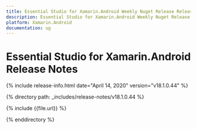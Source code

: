 ```yaml
---
title: Essential Studio for Xamarin.Android Weekly Nuget Release Release Notes  
description: Essential Studio for Xamarin.Android Weekly Nuget Release Release Notes  
platform: Xamarin.Android
documentation: ug
---
```


# Essential Studio for Xamarin.Android  Release Notes  

{% include release-info.html date="April 14, 2020"  version="v18.1.0.44" %} 


{% directory path: _includes/release-notes/v18.1.0.44 %}

{% include {{file.url}} %}

{% enddirectory %}